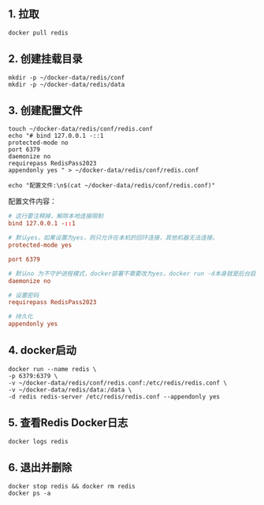 ## 1. 拉取
```shell
docker pull redis
```

## 2. 创建挂载目录
```shell
mkdir -p ~/docker-data/redis/conf 
mkdir -p ~/docker-data/redis/data
```

## 3. 创建配置文件
```shell
touch ~/docker-data/redis/conf/redis.conf
echo "# bind 127.0.0.1 -::1 
protected-mode no
port 6379
daemonize no 
requirepass RedisPass2023
appendonly yes " > ~/docker-data/redis/conf/redis.conf

echo "配置文件:\n$(cat ~/docker-data/redis/conf/redis.conf)"
```

配置文件内容：
```conf
# 这行要注释掉，解除本地连接限制
bind 127.0.0.1 -::1 

# 默认yes，如果设置为yes，则只允许在本机的回环连接，其他机器无法连接。
protected-mode yes

port 6379

# 默认no 为不守护进程模式，docker部署不需要改为yes，docker run -d本身就是后台启动，不然会冲突
daemonize no 

# 设置密码
requirepass RedisPass2023

# 持久化
appendonly yes 
```

## 4. docker启动
```shell
docker run --name redis \
-p 6379:6379 \
-v ~/docker-data/redis/conf/redis.conf:/etc/redis/redis.conf \
-v ~/docker-data/redis/data:/data \
-d redis redis-server /etc/redis/redis.conf --appendonly yes
```

## 5. 查看Redis Docker日志
```shell
docker logs redis
```

## 6. 退出并删除
```shell
docker stop redis && docker rm redis
docker ps -a
```

